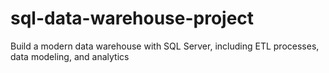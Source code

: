 # sql-data-warehouse-project
Build a modern data warehouse with SQL Server, including ETL processes, data modeling, and analytics
